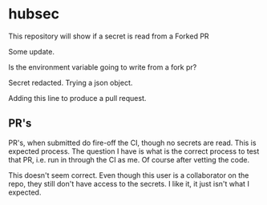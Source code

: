 # hubsec

This repository will show if a secret is read from a Forked PR

Some update.

Is the environment variable going to write from a fork pr?

Secret redacted. Trying a json object.

Adding this line to produce a pull request. 

## PR's

PR's, when submitted do fire-off the CI, though no secrets are read. This is expected process. The question I have is what is the correct process to test that PR, i.e. run in through the CI as me. Of course after vetting the code. 

This doesn't seem correct. Even though this user is a collaborator on the repo, they still don't have access to the secrets. I like it, it just isn't what I expected. 
